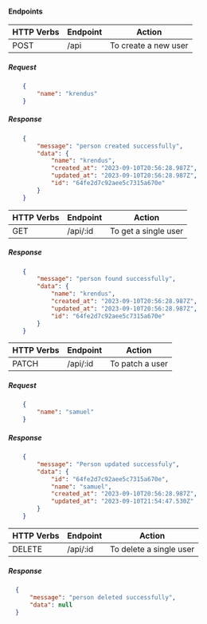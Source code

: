 #### Endpoints
| HTTP Verbs | Endpoint | Action |
| --- | --- | --- |
| POST | /api | To create a new user |
##### Request

```json
    {
        "name": "krendus"
    }
```
##### Response
```json
    {
        "message": "person created successfully",
        "data": {
            "name": "krendus",
            "created_at": "2023-09-10T20:56:28.987Z",
            "updated_at": "2023-09-10T20:56:28.987Z",
            "id": "64fe2d7c92aee5c7315a670e"
        }
    }
```
| HTTP Verbs | Endpoint | Action |
| --- | --- | --- |
| GET | /api/:id | To get a single user |
##### Response
```json
    {
        "message": "person found successfully",
        "data": {
            "name": "krendus",
            "created_at": "2023-09-10T20:56:28.987Z",
            "updated_at": "2023-09-10T20:56:28.987Z",
            "id": "64fe2d7c92aee5c7315a670e"
        }
    }
```
| HTTP Verbs | Endpoint | Action |
| --- | --- | --- |
| PATCH | /api/:id | To patch a user |
##### Request
```json
    {
        "name": "samuel"
    }
```
##### Response
```json
    {
        "message": "Person updated successfuly",
        "data": {
            "id": "64fe2d7c92aee5c7315a670e",
            "name": "samuel",
            "created_at": "2023-09-10T20:56:28.987Z",
            "updated_at": "2023-09-10T21:54:47.530Z"
        }
    }
```
| HTTP Verbs | Endpoint | Action |
| --- | --- | --- |
| DELETE | /api/:id | To delete a single user |
##### Response
```json
  {
      "message": "person deleted successfully",
      "data": null
  }
```
